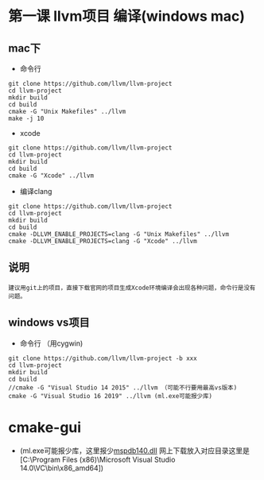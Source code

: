 # 第一课 llvm项目 编译(windows mac)
## mac下
* 命令行
```
git clone https://github.com/llvm/llvm-project
cd llvm-project
mkdir build
cd build
cmake -G "Unix Makefiles" ../llvm
make -j 10
```
* xcode
```
git clone https://github.com/llvm/llvm-project
cd llvm-project
mkdir build
cd build
cmake -G "Xcode" ../llvm
```
* 编译clang
```
git clone https://github.com/llvm/llvm-project
cd llvm-project
mkdir build
cd build
cmake -DLLVM_ENABLE_PROJECTS=clang -G "Unix Makefiles" ../llvm
cmake -DLLVM_ENABLE_PROJECTS=clang -G "Xcode" ../llvm
```
## 说明
    建议用git上的项目，直接下载官网的项目生成Xcode环境编译会出现各种问题，命令行是没有问题。
## windows vs项目
* 命令行 （用cygwin)
```
git clone https://github.com/llvm/llvm-project -b xxx
cd llvm-project
mkdir build
cd build
//cmake -G "Visual Studio 14 2015" ../llvm （可能不行要用最高vs版本)
cmake -G "Visual Studio 16 2019" ../llvm (ml.exe可能报少库)
```
# cmake-gui 
* (ml.exe可能报少库，这里报少[mspdb140.dll](https://github.com/haidragon/study_obscure/blob/master/llvm_note/class1/mspdb140.dll)  网上下载放入对应目录这里是[C:\Program Files (x86)\Microsoft Visual Studio 14.0\VC\bin\x86_amd64])



